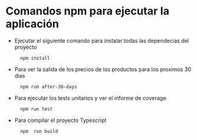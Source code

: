 # Comandos npm para ejecutar la aplicación

- Ejecutar el siguiente comando para instalar todas las dependecias del proyecto

        npm install

- Para ver la salida de los precios de los productos para los proximos 30 dias

        npm run after-30-days

- Para ejecutar los tests unitarios y ver el informe de coverage 

        npm run test  

- Para compilar el proyecto Typescript

        npm  run build  
